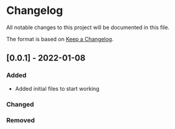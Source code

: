 # Changelog
All notable changes to this project will be documented in this file.

The format is based on [Keep a Changelog](https://keepachangelog.com).

## [0.0.1] - 2022-01-08
### Added
- Added initial files to start working

### Changed

### Removed

